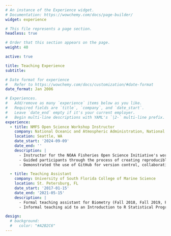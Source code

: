 ```yaml
---
# An instance of the Experience widget.
# Documentation: https://wowchemy.com/docs/page-builder/
widget: experience

# This file represents a page section.
headless: true

# Order that this section appears on the page.
weight: 40

active: true

title: Teaching Experience
subtitle:

# Date format for experience
#   Refer to https://wowchemy.com/docs/customization/#date-format
date_format: Jan 2006

# Experiences.
#   Add/remove as many `experience` items below as you like.
#   Required fields are `title`, `company`, and `date_start`.
#   Leave `date_end` empty if it's your current employer.
#   Begin multi-line descriptions with YAML's `|2-` multi-line prefix.
experience:
  - title: NMFS Open Science Workshop Instructor
    company: National Oceanic and Atmospheric Administration, National Marine Fisheries Service
    location: Seattle, WA
    date_start: '2024-09-09'
    date_end: ''
    description: |
      - Instructor for the NOAA Fisheries Open Science Initiative's workshop series
      - Guided participants through the process of creating reproducible workflows using Quarto
      - Demonstrated the use of GitHub for version control, collaboration, and project management

  - title: Teaching Assistant
    company: University of South Florida College of Marine Science
    location: St. Petersburg, FL
    date_start: '2017-01-15'
    date_end: '2021-05-15'
    description: |
      - Formal teaching assistant for Biometry (Fall 2018, Fall 2019, Fall 2020) and Applied Multivariate Statistics (AMS; Spring 2019, Spring 2020, Spring 2021) courses for College of Marine Science graduate students
      - Informal teaching aid to an Introduction to R Statistical Programming course (Spring 2017) for CMS graduate students and faculty/staff

design:
  # background: 
  #   color: "#A2B2C6"
---
```

